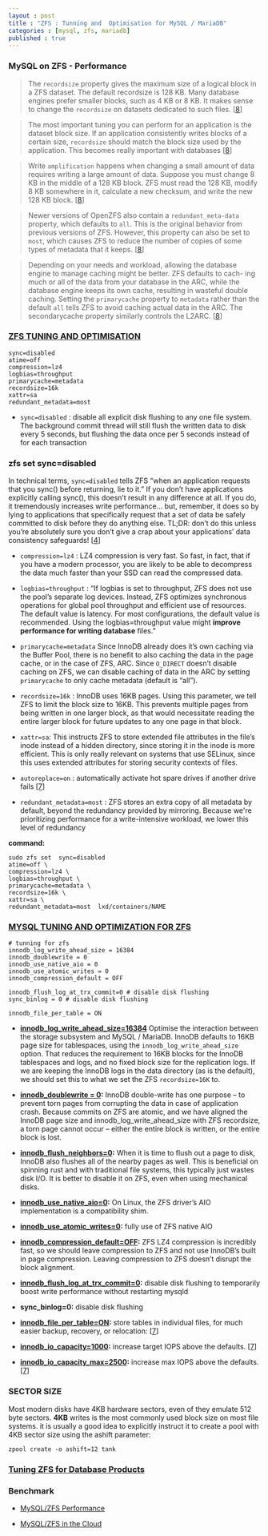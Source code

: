 ```yaml
---
layout : post
title : "ZFS : Tunning and  Optimisation for MySQL / MariaDB"
categories : [mysql, zfs, mariadb]
published : true
---
```


### MySQL on ZFS - Performance

[8]: https://www.usenix.org/system/files/login/articles/login_winter16_09_jude.pdf "Tuning OpenZFS"

> The `recordsize` property gives the maximum size of a logical block in a ZFS dataset. The
default recordsize is 128 KB. Many database engines prefer
smaller blocks, such as 4 KB or 8 KB. It makes sense to change the `recordsize` on datasets
dedicated to such files. \[[8]\]

> The most important tuning you can perform for an application is the dataset block size. If an
application consistently writes blocks of a certain size, `recordsize` should match the block
size used by the application. This becomes really important with databases \[[8]\]

> Write `amplification` happens when changing a small amount of data requires writing a large amount of data. Suppose you must change
8 KB in the middle of a 128 KB block. ZFS must read the 128 KB, modify 8 KB somewhere
in it, calculate a new checksum, and write the new 128 KB block. \[[8]\]


> Newer versions of OpenZFS also contain a `redundant_meta-data` property, which defaults to `all`. This is the original behavior from previous versions of ZFS. However, this property can also
be set to `most`, which causes ZFS to reduce the number of copies
of some types of metadata that it keeps. \[[8]\]


> Depending on your needs and workload, allowing the database
engine to manage caching might be better. ZFS defaults to cach-
ing much or all of the data from your database in the ARC, while
the database engine keeps its own cache, resulting in wasteful
double caching. Setting the `primarycache` property to `metadata`
rather than the default `all` tells ZFS to avoid caching actual data
in the ARC. The secondarycache property similarly controls the
L2ARC. \[[8]\]



[6]: https://shatteredsilicon.net/blog/2020/06/05/mysql-mariadb-innodb-on-zfs/ "MYSQL ON ZFS"

[7]: https://github.com/letsencrypt/openzfs-nvme-databases "ZFS datastore for MariaDB"

### [ZFS TUNING AND OPTIMISATION][6]

```
sync=disabled
atime=off
compression=lz4
logbias=throughput
primarycache=metadata
recordsize=16k
xattr=sa
redundant_metadata=most
```

* `sync=disabled` : disable all explicit disk flushing to any one file system. The background commit thread will still flush the written data to disk every 5 seconds, but flushing the data once per 5 seconds instead of for each transaction

### zfs set sync=disabled 
In technical terms, `sync=disabled` tells ZFS “when an application requests that you sync() before returning, lie to it.” If you don’t have applications explicitly calling sync(), this doesn’t result in any difference at all. If you do, it tremendously increases write performance… but, remember, it does so by lying to applications that specifically request that a set of data be safely committed to disk before they do anything else. TL;DR: don’t do this unless you’re absolutely sure you don’t give a crap about your applications’ data consistency safeguards! \[[4]\]

[4]: https://jrs-s.net/2019/07/20/zfs-set-syncdisabled/ "zfs set sync=disabled"

* `compression=lz4` : LZ4 compression is very fast. So fast, in fact, that if you have a modern processor, you are likely to be able to decompress the data much faster than your SSD can read the compressed data. 

* `logbias=throughput` : “If logbias is set to throughput, ZFS does not use the pool’s separate log devices. Instead, ZFS optimizes synchronous operations for global pool throughput and efficient use of resources. The default value is latency. For most configurations, the default value is recommended. Using the logbias=throughput value might **improve performance for writing database** files.”


* `primarycache=metadata` Since InnoDB already does it’s own caching via the Buffer Pool, there is no benefit to also caching the data in the page cache, or in the case of ZFS, ARC. Since `O_DIRECT` doesn’t disable caching on ZFS, we can disable caching of data in the ARC by setting `primarycache` to only cache metadata (default is “all”).

* `recordsize=16k` :  InnoDB uses 16KB pages. Using this parameter, we tell ZFS to limit the block size to 16KB. This prevents multiple pages from being written in one larger block, as that would necessitate reading the entire larger block for future updates to any one page in that block. 

* `xattr=sa`: This instructs ZFS to store extended file attributes in the file’s inode instead of a hidden directory, since storing it in the inode is more efficient. This is only really relevant on systems that use SELinux, since this uses extended attributes for storing security contexts of files.

* `autoreplace=on` : automatically activate hot spare drives if another drive fails  \[[7]\]

* `redundant_metadata=most` : ZFS stores an extra copy of all metadata by default, beyond the redundancy provided by mirroring. Because we're prioritizing performance for a write-intensive workload, we lower this level of redundancy


**command:**
```
sudo zfs set  sync=disabled 
atime=off \
compression=lz4 \
logbias=throughput \
primarycache=metadata \
recordsize=16k \
xattr=sa \
redundant_metadata=most  lxd/containers/NAME

```


### [MYSQL TUNING AND OPTIMIZATION FOR ZFS][6]
```
# tunning for zfs 
innodb_log_write_ahead_size = 16384
innodb_doublewrite = 0
innodb_use_native_aio = 0
innodb_use_atomic_writes = 0
innodb_compression_default = OFF

innodb_flush_log_at_trx_commit=0 # disable disk flushing
sync_binlog = 0 # disable disk flushing

innodb_file_per_table = ON
```

* **[innodb_log_write_ahead_size=16384](https://mariadb.com/kb/en/innodb-system-variables/#innodb_log_write_ahead_size)**  Optimise the interaction between the storage subsystem and MySQL / MariaDB. InnoDB defaults to 16KB page size for tablespaces, using the `innodb_log_write_ahead_size` option. That reduces the requirement to 16KB blocks for the InnoDB tablespaces and logs, and no fixed block size for the replication logs. If we are keeping the InnoDB logs in the data directory (as is the default), we should set this to what we set the ZFS `recordsize=16K` to.


* **[innodb_doublewrite = 0](https://mariadb.com/kb/en/innodb-system-variables/#innodb_doublewrite):** InnoDB double-write has one purpose – to prevent torn pages from corrupting the data in case of application crash. Because commits on ZFS are atomic, and we have aligned the InnoDB page size and innodb_log_write_ahead_size with ZFS recordsize, a torn page cannot occur – either the entire block is written, or the entire block is lost.


* **[innodb_flush_neighbors=0](https://mariadb.com/kb/en/innodb-system-variables/#innodb_flush_neighbors):** When it is time to flush out a page to disk, InnoDB also flushes all of the nearby pages as well. This is beneficial on spinning rust and with traditional file systems,  this typically just wastes disk I/O. It is better to disable it on ZFS, even when using mechanical disks.

* **[innodb_use_native_aio=0](https://mariadb.com/kb/en/innodb-system-variables/#innodb_use_native_aio):** On Linux, the ZFS driver’s AIO implementation is a compatibility shim.

* **[innodb_use_atomic_writes=0](https://mariadb.com/kb/en/innodb-system-variables/#innodb_use_atomic_writes):** fully use of ZFS native AIO

* **[innodb_compression_default=OFF][a]:** ZFS LZ4 compression is incredibly fast, so we should leave compression to ZFS and not use InnoDB’s built in page compression.  Leaving compression to ZFS doesn’t disrupt the block alignment.

* **[innodb_flush_log_at_trx_commit=0](https://mariadb.com/kb/en/innodb-system-variables/#innodb_flush_log_at_trx_commit):** disable disk flushing to temporarily boost write performance without restarting mysqld 

* **sync_binlog=0:** disable disk flushing


* **[innodb_file_per_table=ON](https://mariadb.com/kb/en/innodb-system-variables/#innodb_file_per_table):** store tables in individual files, for much easier backup, recovery, or relocation:  \[[7]\]

* **[innodb_io_capacity=1000](https://mariadb.com/kb/en/innodb-system-variables/#innodb_io_capacity):** increase target IOPS above the defaults. \[[7]\]

* **[innodb_io_capacity_max=2500](https://mariadb.com/kb/en/innodb-system-variables/#innodb_io_capacity_max):** increase max IOPS above the defaults. \[[7]\]
 

[a]: https://mariadb.com/kb/en/innodb-system-variables/#innodb_compression_default "innodb_compression_default"


### SECTOR SIZE
Most modern disks have 4KB hardware sectors, even of they emulate 512 byte sectors.
**4KB** writes is the most commonly used block size on most file systems. it is usually a good idea to explicitly instruct it to create a pool with 4KB sector size using the ashift parameter:

```
zpool create -o ashift=12 tank
```


### [Tuning ZFS for Database Products](https://docs.oracle.com/cd/E26502_01/html/E29022/chapterzfs-db1.html)



### Benchmark

* [MySQL/ZFS Performance](https://www.percona.com/blog/mysql-zfs-performance-update/)

* [MySQL/ZFS in the Cloud](https://www.percona.com/blog/mysql-zfs-in-the-cloud-leveraging-ephemeral-storage/)






